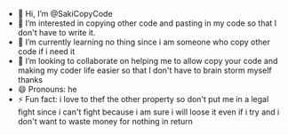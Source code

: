 - 👋 Hi, I’m @SakiCopyCode
- 👀 I’m interested in copying other code and pasting in my code so that I don't have to write it.
- 🌱 I’m currently learning no thing since i am someone who copy other code if i need it
- 💞️ I’m looking to collaborate on helping me to allow copy your code and making my coder life easier so that I don't have to brain storm myself thanks
- 😄 Pronouns: he
- ⚡ Fun fact: i love to thef the other property so don't put me in a legal fight since i can't fight because i am sure i will loose it even if i try and i don't want to waste money for nothing in return 

<!---
SakiCopyCode/SakiCopyCode is a ✨ special ✨ repository because its `README.md` (this file) appears on your GitHub profile.
You can click the Preview link to take a look at your changes.
--->
